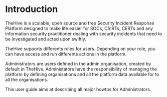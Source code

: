 # Introduction

TheHive is a scalable, open source and free Security Incident Response Platform designed to make life easier for SOCs, CSIRTs, CERTs and any information security practitioner dealing with security incidents that need to be investigated and acted upon swiftly.

TheHive supports differents roles for users. Depending on your role, you can have access and run differents actions in the platform.

Administrators are users defined in the admin organisation, created by default in TheHive. Administators have the responsibility of managing the platform by defining organisations and all the platform data available for to all the organisations.

This user guide aims at describing all major howtos for Administrators.
